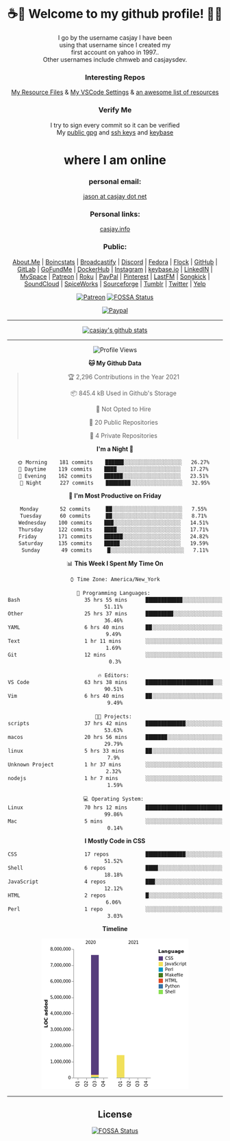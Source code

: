 <div align="center">  
  
# <strong> ☕👋 Welcome to my github profile! 👋🚀 </strong>  
  
I go by the username casjay I have been  
using that username since I created my  
first account on yahoo in 1997..  
Other usernames include chmweb and casjaysdev.  
  
### <strong> Interesting Repos </strong>  
[My Resource Files](https://github.com/casjay/resources) & 
[My VSCode Settings](https://github.com/casjay/vs-code) & 
[an awesome list of resources](https://github.com/casjay/awesome)
  
### <strong> Verify Me </strong>
I try to sign every commit so it can be verified  
My [public gpg](https://github.com/casjay/public/raw/master/jason.asc) and 
[ssh keys](https://github.com/casjay/public/raw/master/ssh_id.pub) and 
[keybase](https://keybase.io/casjay)  
  
# <strong> where I am online </strong>  
  
### <strong> personal email: </strong>  
[jason at casjay dot net](mailto:jason@casjay.net)  

### <strong> Personal links: </strong>  
[casjay.info](http://casjay.info)  
  
### <strong> Public: </strong>  
[About.Me](https://about.me/casjay) | 
[Boincstats](https://boincstats.com/en/page/profile/user/34665/) | 
[Broadcastify](http://www.radioreference.com/apps/user/?uid=184850) | 
[Discord](https://discord.gg/z2wS84v) | 
[Fedora](https://copr.fedorainfracloud.org/coprs/casjay) | 
[Flock](http://casjay.flock.com) | 
[GitHub](http://github.com/casjay) | 
[GitLab](http://gitlab.com/casjay) | 
[GoFundMe](https://www.gofundme.com/casjay) | 
[DockerHub](https://hub.docker.com/r/casjay/) | 
[Instagram](https://www.instagram.com/casjay/) | 
[keybase.io](http://keybase.io/casjay) | 
[LinkedIN](http://linkedin.com/in/casjay) | 
[MySpace](https://myspace.com/casjay) | 
[Patreon](https://www.patreon.com/casjay) | 
[Roku](https://my.roku.com/add/casjaysdev) | 
[PayPal](https://paypal.me/casjaysdev) | 
[Pinterest](https://www.pinterest.com/casjaysdev) | 
[LastFM](https://www.last.fm/user/Casjay) | 
[Songkick](https://www.songkick.com/users/casjay) | 
[SoundCloud](https://soundcloud.com/casjay) | 
[SpiceWorks](https://community.spiceworks.com/people/casjay) | 
[Sourceforge](https://sourceforge.net/u/chmweb/profile/) | 
[Tumblr](https://casjay.tumblr.com) | 
[Twitter](https://twitter.com/casjay) | 
[Yelp](https://www.yelp.com/user_details?userid=vSxaZZdqte5WhkOlsPqReQ)  
  
[![Patreon](https://img.shields.io/badge/patreon-donate-orange.svg)](https://www.patreon.com/casjay) [![FOSSA Status](https://app.fossa.com/api/projects/git%2Bgithub.com%2Fcasjay%2Fcasjay.svg?type=shield)](https://app.fossa.com/projects/git%2Bgithub.com%2Fcasjay%2Fcasjay?ref=badge_shield)

[![Paypal](https://img.shields.io/badge/Donate-PayPal-green.svg)](https://www.paypal.me/casjaysdev)  
  
---
[![casjay's github stats](https://gh-readme-stats.casjay.now.sh/api/?theme=dracula&username=casjay&show_icons=true)](https://github.com/casjay)  
  
---
<!--START_SECTION:waka-->
![Profile Views](http://img.shields.io/badge/Profile%20Views-36-blue)

**🐱 My Github Data** 

> 🏆 2,296 Contributions in the Year 2021
 > 
> 📦 845.4 kB Used in Github's Storage 
 > 
> 🚫 Not Opted to Hire
 > 
> 📜 20 Public Repositories 
 > 
> 🔑 4 Private Repositories  
 > 
**I'm a Night 🦉** 

```text
🌞 Morning    181 commits    ██████░░░░░░░░░░░░░░░░░░░   26.27% 
🌆 Daytime    119 commits    ████░░░░░░░░░░░░░░░░░░░░░   17.27% 
🌃 Evening    162 commits    ██████░░░░░░░░░░░░░░░░░░░   23.51% 
🌙 Night      227 commits    ████████░░░░░░░░░░░░░░░░░   32.95%

```
📅 **I'm Most Productive on Friday** 

```text
Monday       52 commits     ██░░░░░░░░░░░░░░░░░░░░░░░   7.55% 
Tuesday      60 commits     ██░░░░░░░░░░░░░░░░░░░░░░░   8.71% 
Wednesday    100 commits    ███░░░░░░░░░░░░░░░░░░░░░░   14.51% 
Thursday     122 commits    ████░░░░░░░░░░░░░░░░░░░░░   17.71% 
Friday       171 commits    ██████░░░░░░░░░░░░░░░░░░░   24.82% 
Saturday     135 commits    █████░░░░░░░░░░░░░░░░░░░░   19.59% 
Sunday       49 commits     █░░░░░░░░░░░░░░░░░░░░░░░░   7.11%

```


📊 **This Week I Spent My Time On** 

```text
⌚︎ Time Zone: America/New_York

💬 Programming Languages: 
Bash                     35 hrs 55 mins      ████████████░░░░░░░░░░░░░   51.11% 
Other                    25 hrs 37 mins      █████████░░░░░░░░░░░░░░░░   36.46% 
YAML                     6 hrs 40 mins       ██░░░░░░░░░░░░░░░░░░░░░░░   9.49% 
Text                     1 hr 11 mins        ░░░░░░░░░░░░░░░░░░░░░░░░░   1.69% 
Git                      12 mins             ░░░░░░░░░░░░░░░░░░░░░░░░░   0.3%

🔥 Editors: 
VS Code                  63 hrs 38 mins      ██████████████████████░░░   90.51% 
Vim                      6 hrs 40 mins       ██░░░░░░░░░░░░░░░░░░░░░░░   9.49%

🐱‍💻 Projects: 
scripts                  37 hrs 42 mins      █████████████░░░░░░░░░░░░   53.63% 
macos                    20 hrs 56 mins      ███████░░░░░░░░░░░░░░░░░░   29.79% 
linux                    5 hrs 33 mins       ██░░░░░░░░░░░░░░░░░░░░░░░   7.9% 
Unknown Project          1 hr 37 mins        ░░░░░░░░░░░░░░░░░░░░░░░░░   2.32% 
nodejs                   1 hr 7 mins         ░░░░░░░░░░░░░░░░░░░░░░░░░   1.59%

💻 Operating System: 
Linux                    70 hrs 12 mins      █████████████████████████   99.86% 
Mac                      5 mins              ░░░░░░░░░░░░░░░░░░░░░░░░░   0.14%

```

**I Mostly Code in CSS** 

```text
CSS                      17 repos            █████████████░░░░░░░░░░░░   51.52% 
Shell                    6 repos             ████░░░░░░░░░░░░░░░░░░░░░   18.18% 
JavaScript               4 repos             ███░░░░░░░░░░░░░░░░░░░░░░   12.12% 
HTML                     2 repos             █░░░░░░░░░░░░░░░░░░░░░░░░   6.06% 
Perl                     1 repo              ░░░░░░░░░░░░░░░░░░░░░░░░░   3.03%

```


**Timeline**

![Chart not found](https://raw.githubusercontent.com/casjay/casjay/master/charts/bar_graph.png) 


<!--END_SECTION:waka-->
  
---

## License
[![FOSSA Status](https://app.fossa.com/api/projects/git%2Bgithub.com%2Fcasjay%2Fcasjay.svg?type=large)](https://app.fossa.com/projects/git%2Bgithub.com%2Fcasjay%2Fcasjay?ref=badge_large)

</div>  
